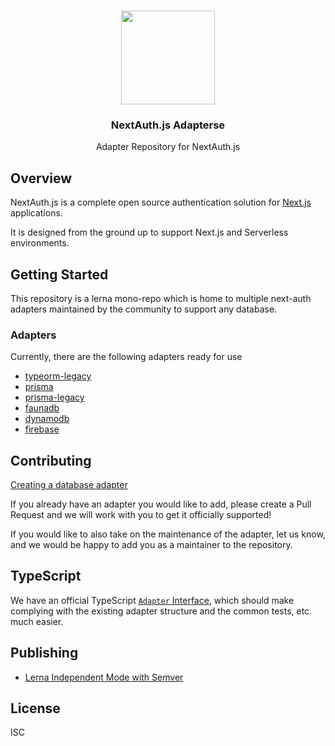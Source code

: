 <p align="center">
   <br/>
   <a href="https://next-auth.js.org" target="_blank"><img width="150px" src="https://next-auth.js.org/img/logo/logo-sm.png" /></a>
   <h3 align="center">NextAuth.js Adapterse</h3>
   <p align="center">Adapter Repository for NextAuth.js</p>
</p>

## Overview

NextAuth.js is a complete open source authentication solution for [Next.js](http://nextjs.org/) applications.

It is designed from the ground up to support Next.js and Serverless environments.

## Getting Started

This repository is a lerna mono-repo which is home to multiple next-auth adapters maintained by the community to support any database.

### Adapters

Currently, there are the following adapters ready for use

- [typeorm-legacy](./packages/typeorm-legacy/README.md)
- [prisma](./packages/prisma/README.md)
- [prisma-legacy](./packages/prisma-legacy/README.md)
- [faunadb](./packages/fauna/README.md)
- [dynamodb](./packages/dynamodb/README.md)
- [firebase](./packages/firebase/README.md)

## Contributing

[Creating a database adapter](https://next-auth.js.org/tutorials/creating-a-database-adapter)

If you already have an adapter you would like to add, please create a Pull Request and we will work with you to get it officially supported!

If you would like to also take on the maintenance of the adapter, let us know, and we would be happy to add you as a maintainer to the repository.

## TypeScript

We have an official TypeScript [`Adapter` Interface](https://github.com/nextauthjs/next-auth/blob/main/types/adapters.d.ts), which should make complying with the existing adapter structure and the common tests, etc. much easier.

## Publishing

- [Lerna Independent Mode with Semver](https://samhogy.co.uk/2018/08/lerna-independent-mode-with-semver.html)

## License

ISC
